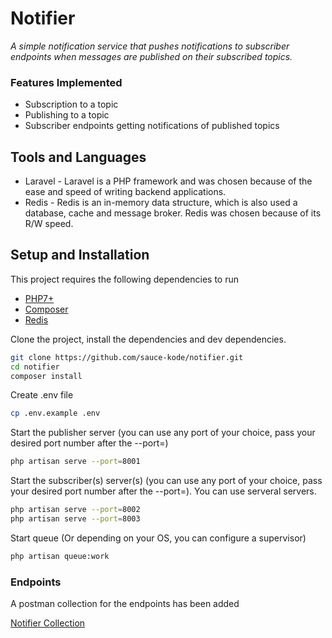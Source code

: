 # Notifier
_A simple notification service that pushes notifications to subscriber endpoints when messages are published on their subscribed topics._

### Features Implemented
* Subscription to a topic
* Publishing to a topic
* Subscriber endpoints getting notifications of published topics

## Tools and Languages

* Laravel - Laravel is a PHP framework and was chosen because of the ease and speed of writing backend applications.
* Redis - Redis is an in-memory data structure, which is also used a database, cache and message broker. Redis was chosen because of its R/W speed.

## Setup and Installation

This project requires the following dependencies to run

* [PHP7+](https://www.php.net/downloads.php)
* [Composer](https://getcomposer.org/download/)
* [Redis](https://redis.io/download)

Clone the project, install the dependencies and dev dependencies.

```sh
git clone https://github.com/sauce-kode/notifier.git
cd notifier
composer install
```

Create .env file
```sh
cp .env.example .env
```

Start the publisher server (you can use any port of your choice, pass your desired port number after the --port=)

```sh
php artisan serve --port=8001
```

Start the subscriber(s) server(s) (you can use any port of your choice, pass your desired port number after the --port=). You can use serveral servers.

```sh
php artisan serve --port=8002
php artisan serve --port=8003
```

Start queue (Or depending on your OS, you can configure a supervisor)
```sh
php artisan queue:work
```

### Endpoints
A postman collection for the endpoints has been added 

[Notifier Collection](https://github.com/sauce-kode/notifier/blob/main/Notifier.postman_collection.json)
